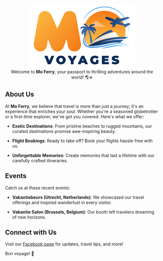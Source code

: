 <center>
<img src="./logo.png" alt="Logo" />
<br />
<span> Welcome to <b>Mo Ferry</b>, your passport to thrilling adventures around the world! 🌎✈️</span>
</center>

## About Us

At **Mo Ferry**, we believe that travel is more than just a journey; it's an experience that enriches your soul. Whether you're a seasoned globetrotter or a first-time explorer, we've got you covered. Here's what we offer:

- **Exotic Destinations**: From pristine beaches to rugged mountains, our curated destinations promise awe-inspiring beauty.

- **Flight Bookings**: Ready to take off? Book your flights hassle-free with us.

- **Unforgettable Memories**: Create memories that last a lifetime with our carefully crafted itineraries.

## Events

Catch us at these recent events:

- **Vakantiebeurs (Utrecht, Netherlands)**: We showcased our travel offerings and inspired wanderlust in every visitor.

- **Vakantie Salon (Brussels, Belgium)**: Our booth left travelers dreaming of new horizons.

## Connect with Us

Visit our [Facebook page](https://www.facebook.com/MoVoyages/) for updates, travel tips, and more!

Bon voyage! 🌟